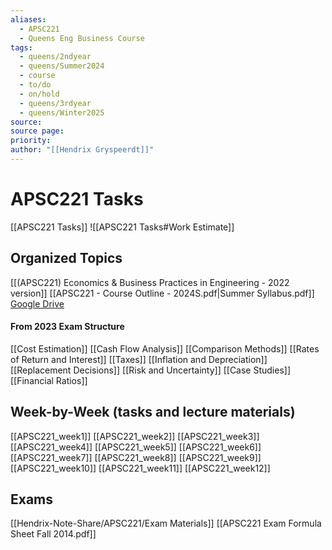 ```yaml
---
aliases:
  - APSC221
  - Queens Eng Business Course
tags:
  - queens/2ndyear
  - queens/Summer2024
  - course
  - to/do
  - on/hold
  - queens/3rdyear
  - queens/Winter2025
source: 
source page: 
priority: 
author: "[[Hendrix Gryspeerdt]]"
---
```

# APSC221 Tasks
[[APSC221 Tasks]]
![[APSC221 Tasks#Work Estimate]]
## Organized Topics
[[(APSC221) Economics & Business Practices in Engineering - 2022 version]]
[[APSC221 - Course Outline - 2024S.pdf|Summer Syllabus.pdf]]
[Google Drive](https://drive.google.com/drive/folders/1uVeffci4fFixWU3e_QFzV-h6OH6rhz6a)
#### From 2023 Exam Structure
[[Cost Estimation]]
[[Cash Flow Analysis]]
[[Comparison Methods]]
[[Rates of Return and Interest]]
[[Taxes]]
[[Inflation and Depreciation]]
[[Replacement Decisions]]
[[Risk and Uncertainty]]
[[Case Studies]]
[[Financial Ratios]]
## Week-by-Week (tasks and lecture materials)
[[APSC221_week1]]
[[APSC221_week2]]
[[APSC221_week3]]
[[APSC221_week4]]
[[APSC221_week5]]
[[APSC221_week6]]
[[APSC221_week7]]
[[APSC221_week8]]
[[APSC221_week9]]
[[APSC221_week10]]
[[APSC221_week11]]
[[APSC221_week12]]
## Exams
[[Hendrix-Note-Share/APSC221/Exam Materials]]
[[APSC221 Exam Formula Sheet Fall 2014.pdf]]
